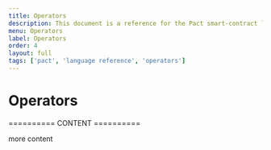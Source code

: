 ```yaml
---
title: Operators
description: This document is a reference for the Pact smart-contract language, designed for correct, transactional execution on a high-performance blockchain.
menu: Operators
label: Operators
order: 4
layout: full
tags: ['pact', 'language reference', 'operators']
---
```


# Operators

========== CONTENT ==========

more content
